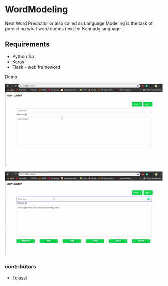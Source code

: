 <p align="center">
  <h1>WordModeling</h1>
</p>


Next Word Predictior or also called as Language Modeling is the task of
predicting what word comes next for Kannada language.

## Requirements
* Python 3.x
* Keras
* Flask - web frameword


Demo

![github](gif/project_main.gif)

![github](gif/project_features.gif)


### contributors

* [Tejasvi](https://github.com/kushtej)
